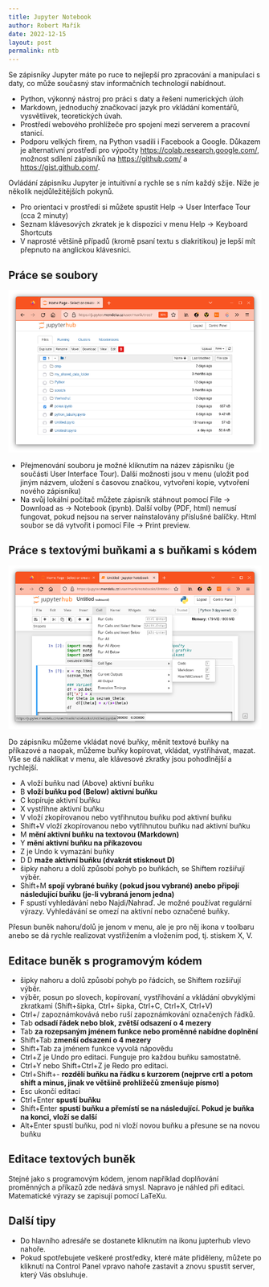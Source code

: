 ```yaml
---
title: Jupyter Notebook
author: Robert Mařík
date: 2022-12-15
layout: post
permalink: ntb
---
```


Se zápisníky Jupyter máte po ruce to nejlepší pro zpracování a
manipulaci s daty, co může současný stav informačních technologií
nabídnout.

* Python, výkonný nástroj pro práci s daty a řešení numerických úloh
* Markdown, jednoduchý značkovací jazyk pro vkládání komentářů, vysvětlivek, teoretických úvah.
* Prostředí webového prohlížeče pro spojení mezi serverem a pracovní stanicí.
* Podporu velkých firem, na Python vsadili i Facebook a Google. Důkazem je alternativní prostředí pro výpočty <https://colab.research.google.com/>, možnost sdílení zápisníků na <https://github.com/> a <https://gist.github.com/>.

Ovládání zápisníku Jupyter je intuitivní a rychle se s ním každý sžije. Níže je několik nejdůležitějších pokynů.

* Pro orientaci v prostředí si můžete spustit Help -> User Interface Tour (cca 2 minuty)
* Seznam klávesových zkratek je k dispozici v menu Help -> Keyboard Shortcuts
* V naprosté většině případů (kromě psaní textu s diakritikou) je lepší mít přepnuto na anglickou klávesnici.

## Práce se soubory

![Hlavní adresář](/images/posts/jupyter_main.png)

* Přejmenování souboru je možné kliknutím na název zápisníku (je součásti User Interface Tour). Další možnosti jsou v menu (uložit pod jiným názvem, uložení s časovou značkou, vytvoření kopie, vytvoření nového zápisníku)
* Na svůj lokální počítač můžete zápisník stáhnout pomocí File -> Download as -> Notebook (ipynb). Další volby (PDF, html) nemusí fungovat, pokud nejsou na server nainstalovány příslušné balíčky. Html soubor se dá vytvořit i pomocí File -> Print preview.

## Práce s textovými buňkami a s buňkami s kódem

![Přepnutí typu buňky](/images/posts/jupyter_run.png)

Do zápisníku můžeme vkládat nové buňky, měnit textové buňky na příkazové a naopak, můžeme buňky kopírovat, vkládat, vystřihávat, mazat. Vše se dá naklikat v menu, ale klávesové zkratky jsou pohodlnější a rychlejší.

* A vloží buňku nad (Above) aktivní buňku
* B **vloží buňku pod (Below) aktivní buňku**
* C kopíruje aktivní buňku
* X vystřihne aktivní buňku
* V vloží zkopírovanou nebo vytřihnutou buňku pod aktivní buňku
* Shift+V vloží zkopírovanou nebo vytřihnutou buňku nad aktivní buňku
* M **mění aktivní buňku na textovou (Markdown)**
* Y **mění aktivní buňku na příkazovou**
* Z je Undo k vymazání buňky
* D D **maže aktivní buňku (dvakrát stisknout D)**
* šipky nahoru a dolů způsobí pohyb po buňkách, se Shiftem rozšiřují výběr.
* Shift+M **spojí vybrané buňky (pokud jsou vybrané) anebo připojí následující buňku (je-li vybraná jenom jedna)**
* F spustí vyhledávání nebo Najdi/Nahraď. Je možné používat regulární výrazy. Vyhledávání se omezí na aktivní nebo označené buňky.

Přesun buněk nahoru/dolů je jenom v menu, ale je pro něj ikona v toolbaru anebo se dá rychle realizovat vystřižením a vložením pod, tj. stiskem X, V.


## Editace buněk s programovým kódem

* šipky nahoru a dolů způsobí pohyb po řádcích, se Shiftem rozšiřují výběr.
* výběr, posun po slovech, kopírovaní, vystřihování a vkládání obvyklými zkratkami (Shift+šipka, Ctrl+ šipka, Ctrl+C, Ctrl+X, Ctrl+V)
* Ctrl+/ zapoznámkovává nebo ruší zapoznámkování označených řádků.
* Tab **odsadí řádek nebo blok, zvětší odsazení o 4 mezery**
* Tab **za rozepsaným jménem funkce nebo proměnné nabídne doplnění**
* Shift+Tab **zmenší odsazení o 4 mezery**
* Shift+Tab za jménem funkce vyvolá nápovědu
* Ctrl+Z je Undo pro editaci. Funguje pro každou buňku samostatně.
* Ctrl+Y nebo Shift+Ctrl+Z je Redo pro editaci.
* Ctrl+Shift+- **rozdělí buňku na řádku s kurzorem (nejprve crtl a potom shift a minus, jinak ve většině prohlížečů zmenšuje písmo)**
* Esc ukončí editaci
* Ctrl+Enter **spustí buňku**
* Shift+Enter **spustí buňku a přemístí se na následující. Pokud je buňka na konci, vloží se další**
* Alt+Enter spustí buňku, pod ni vloží novou buňku a přesune se na novou buňku


## Editace textových buněk

Stejné jako s programovým kódem, jenom například doplňování proměnných a příkazů zde nedává smysl. Napravo je náhled při editaci. Matematické výrazy se zapisují pomocí LaTeXu.

## Další tipy 

* Do hlavního adresáře se dostanete kliknutím na ikonu jupterhub vlevo nahoře.
* Pokud spotřebujete veškeré prostředky, které máte přiděleny, můžete po kliknutí na Control Panel vpravo nahoře zastavit a znovu spustit server, který Vás obsluhuje.

